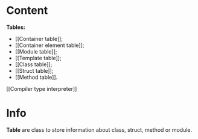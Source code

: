 # Content
**Tables:**
- [[Container table]];
- [[Container element table]];
- [[Module table]];
- [[Template table]];
- [[Class table]];
- [[Struct table]];
- [[Method table]].

[[Compiler type interpreter]]

# Info
**Table** are class to store information about class, struct, method or module.
